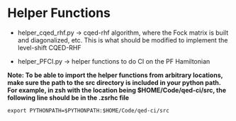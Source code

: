 # Helper Functions

- helper_cqed_rhf.py -> cqed-rhf algorithm, where the Fock matrix is built and diagonalized, etc.  This is what should be modified to implement the level-shift CQED-RHF

- helper_PFCI.py -> helper functions to do CI on the PF Hamiltonian

**Note: To be able to import the helper functions from arbitrary locations, make sure the path to the src directory is included in your python path.  For example, in zsh with the location being $HOME/Code/qed-ci/src, the following line should be in the .zsrhc file**

`export PYTHONPATH=$PYTHONPATH:$HOME/Code/qed-ci/src`

